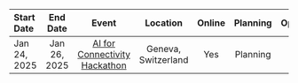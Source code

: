 | Start Date | End Date | Event | Location | Online | Planning | Opportunity | 
| :---       | :----:   | :----:|  :----:  | :----: | :----: |        ---: |
| Jan 24, 2025 | Jan 26, 2025|  [AI for Connectivity Hackathon](https://lablab.ai/event/ai-for-connectivity-hackathon) | Geneva, Switzerland | Yes | Planning | Data & Support |
